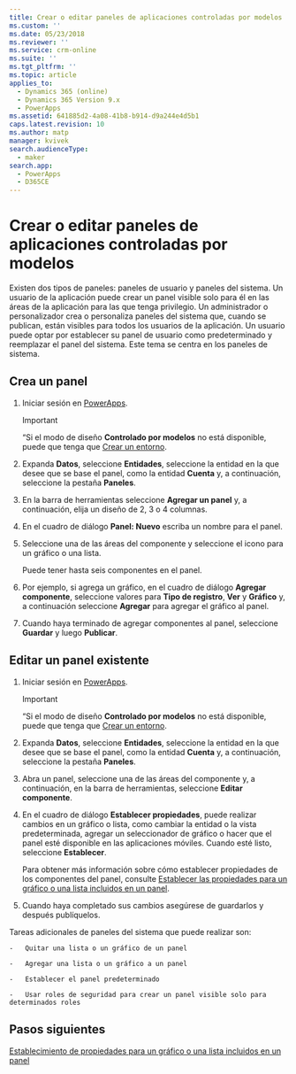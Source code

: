 ```yaml
---
title: Crear o editar paneles de aplicaciones controladas por modelos | MicrosoftDocs
ms.custom: ''
ms.date: 05/23/2018
ms.reviewer: ''
ms.service: crm-online
ms.suite: ''
ms.tgt_pltfrm: ''
ms.topic: article
applies_to:
  - Dynamics 365 (online)
  - Dynamics 365 Version 9.x
  - PowerApps
ms.assetid: 641885d2-4a08-41b8-b914-d9a244e4d5b1
caps.latest.revision: 10
ms.author: matp
manager: kvivek
search.audienceType:
  - maker
search.app:
  - PowerApps
  - D365CE
---
```

# <a name="create-or-edit-model-driven-app-dashboards"></a>Crear o editar paneles de aplicaciones controladas por modelos

Existen dos tipos de paneles: paneles de usuario y paneles del sistema. Un usuario de la aplicación puede crear un panel visible solo para él en las áreas de la aplicación para las que tenga privilegio. Un administrador o personalizador crea o personaliza paneles del sistema que, cuando se publican, están visibles para todos los usuarios de la aplicación. Un usuario puede optar por establecer su panel de usuario como predeterminado y reemplazar el panel del sistema. Este tema se centra en los paneles de sistema.  
  
<a name="BKMK_createdashboard"></a>   
## <a name="create-a-new-dashboard"></a>Crea un panel  
  
1.  Iniciar sesión en [PowerApps](https://web.powerapps.com/?utm_source=padocs&utm_medium=linkinadoc&utm_campaign=referralsfromdoc).

    > [!IMPORTANT]
    > “Si el modo de diseño **Controlado por modelos** no está disponible, puede que tenga que [Crear un entorno](https://docs.microsoft.com/powerapps/administrator/create-environment).   
  
2. Expanda **Datos**, seleccione **Entidades**, seleccione la entidad en la que desee que se base el panel, como la entidad **Cuenta** y, a continuación, seleccione la pestaña **Paneles**. 

3. En la barra de herramientas seleccione **Agregar un panel** y, a continuación, elija un diseño de 2, 3 o 4 columnas.  
  
4.  En el cuadro de diálogo **Panel: Nuevo** escriba un nombre para el panel.  
  
5.  Seleccione una de las áreas del componente y seleccione el icono para un gráfico o una lista.  
  
     Puede tener hasta seis componentes en el panel.  
  
6.  Por ejemplo, si agrega un gráfico, en el cuadro de diálogo **Agregar componente**, seleccione valores para **Tipo de registro**, **Ver** y **Gráfico** y, a continuación seleccione **Agregar** para agregar el gráfico al panel.  
  
7.  Cuando haya terminado de agregar componentes al panel, seleccione **Guardar** y luego **Publicar**.  
  
<a name="BKMK_editdashboard"></a>   
## <a name="edit-an-existing-dashboard"></a>Editar un panel existente  
  
1. Iniciar sesión en [PowerApps](https://web.powerapps.com/?utm_source=padocs&utm_medium=linkinadoc&utm_campaign=referralsfromdoc).

    > [!IMPORTANT]
    > “Si el modo de diseño **Controlado por modelos** no está disponible, puede que tenga que [Crear un entorno](https://docs.microsoft.com/powerapps/administrator/create-environment).    
  
2. Expanda **Datos**, seleccione **Entidades**, seleccione la entidad en la que desee que se base el panel, como la entidad **Cuenta** y, a continuación, seleccione la pestaña **Paneles**.  

3. Abra un panel, seleccione una de las áreas del componente y, a continuación, en la barra de herramientas, seleccione **Editar componente**.  
  
4.  En el cuadro de diálogo **Establecer propiedades**, puede realizar cambios en un gráfico o lista, como cambiar la entidad o la vista predeterminada, agregar un seleccionador de gráfico o hacer que el panel esté disponible en las aplicaciones móviles. Cuando esté listo, seleccione **Establecer**.  
  
     Para obtener más información sobre cómo establecer propiedades de los componentes del panel, consulte [Establecer las propiedades para un gráfico o una lista incluidos en un panel](set-properties-chart-list-included-dashboard.md).  
  
4.  Cuando haya completado sus cambios asegúrese de guardarlos y después publíquelos.  
  
 Tareas adicionales de paneles del sistema que puede realizar son:  
  
    -   Quitar una lista o un gráfico de un panel  
  
    -   Agregar una lista o un gráfico a un panel  
  
    -   Establecer el panel predeterminado  
  
    -   Usar roles de seguridad para crear un panel visible solo para determinados roles    
  
## <a name="next-steps"></a>Pasos siguientes  
[Establecimiento de propiedades para un gráfico o una lista incluidos en un panel](set-properties-chart-list-included-dashboard.md)
